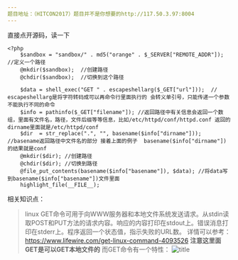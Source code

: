 ```yaml
---
题目地址：（HITCON2017）题目并不是你想要的http://117.50.3.97:8004
---
```

 
直接点开源码，读一下
```
<?php 
    $sandbox = "sandbox/" . md5("orange" . $_SERVER["REMOTE_ADDR"]);   //定义一个路径
    @mkdir($sandbox);  //创建路径
    @chdir($sandbox);  //切换到这个路径

    $data = shell_exec("GET " . escapeshellarg($_GET["url"]));  // escapeshellarg是将字符转码成可以再命令行里面执行的 会转义单引号，只能传递一个参数不能执行不同的命令
    $info = pathinfo($_GET["filename"]); //返回路径中有关信息会返回一个数组，里面有文件名，路径，文件后缀等等信息，比如/etc/httpd/conf/httpd.conf 返回的dirname里面就是/etc/httpd/conf
    $dir  = str_replace(".", "", basename($info["dirname"]));   //basename返回路径中文件名的部分 接着上面的例子  basename($info["dirname"])的结果就是conf
    @mkdir($dir); //创建路径
    @chdir($dir); //切换到路径
    @file_put_contents(basename($info["basename"]), $data); //将data写到basename($info["basename"])文件里面
    highlight_file(__FILE__); 
```

相关知识点：
> linux GET命令可用于向WWW服务器和本地文件系统发送请求。从stdin读取POST和PUT方法的请求内容。响应的内容打印在stdout上。错误消息打印在stderr上。程序返回一个状态值，指示失败的URL数。
详情可以参考：https://www.lifewire.com/get-linux-command-4093526
**注意这里面GET是可以GET本地文件的**
而GET命令有一个特性：
![title](https://i.loli.net/2019/04/26/5cc2f761b3aa3.jpg)
